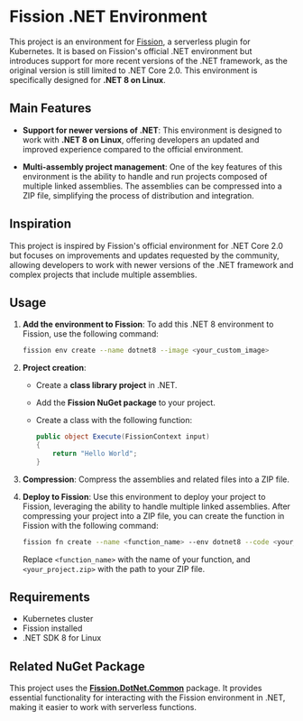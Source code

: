 # Fission .NET Environment

This project is an environment for [Fission](https://fission.io/), a serverless plugin for Kubernetes. It is based on Fission's official .NET environment but introduces support for more recent versions of the .NET framework, as the original version is still limited to .NET Core 2.0. This environment is specifically designed for **.NET 8 on Linux**.

## Main Features

- **Support for newer versions of .NET**: This environment is designed to work with **.NET 8 on Linux**, offering developers an updated and improved experience compared to the official environment.
  
- **Multi-assembly project management**: One of the key features of this environment is the ability to handle and run projects composed of multiple linked assemblies. The assemblies can be compressed into a ZIP file, simplifying the process of distribution and integration.

## Inspiration

This project is inspired by Fission's official environment for .NET Core 2.0 but focuses on improvements and updates requested by the community, allowing developers to work with newer versions of the .NET framework and complex projects that include multiple assemblies.

## Usage

1. **Add the environment to Fission**:
   To add this .NET 8 environment to Fission, use the following command:

   ```bash
   fission env create --name dotnet8 --image <your_custom_image>
   ```
    
2. **Project creation**: 
   - Create a **class library project** in .NET.
   - Add the **Fission NuGet package** to your project.
   - Create a class with the following function:
     
     ```csharp
     public object Execute(FissionContext input)
     {
         return "Hello World";
     }
     ```

3. **Compression**: Compress the assemblies and related files into a ZIP file.

4. **Deploy to Fission**: Use this environment to deploy your project to Fission, leveraging the ability to handle multiple linked assemblies. After compressing your project into a ZIP file, you can create the function in Fission with the following command:

    ```bash
    fission fn create --name <function_name> --env dotnet8 --code <your_project.zip> --entrypoint <name_of_assembly_without_extension>:<namespace>:<classname>
    ```
    Replace `<function_name>` with the name of your function, and `<your_project.zip>` with the path to your ZIP file.


## Requirements

- Kubernetes cluster
- Fission installed
- .NET SDK 8 for Linux

## Related NuGet Package

This project uses the **[Fission.DotNet.Common](https://www.nuget.org/packages/Fission.DotNet.Common/)** package. It provides essential functionality for interacting with the Fission environment in .NET, making it easier to work with serverless functions.
